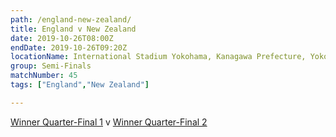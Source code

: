 ```yaml
---
path: /england-new-zealand/
title: England v New Zealand
date: 2019-10-26T08:00Z
endDate: 2019-10-26T09:20Z
locationName: International Stadium Yokohama, Kanagawa Prefecture, Yokohama City
group: Semi-Finals
matchNumber: 45
tags: ["England","New Zealand"]

---
```

[Winner Quarter-Final 1](/quarter-final-1/) v [Winner Quarter-Final 2](/quarter-final-2/)
